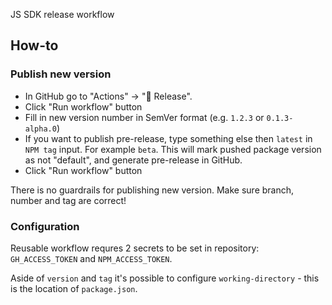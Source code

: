 JS SDK release workflow

## How-to

### Publish new version

- In GitHub go to "Actions" → "🚀 Release".
- Click "Run workflow" button
- Fill in new version number in SemVer format (e.g. `1.2.3` or `0.1.3-alpha.0`)
- If you want to publish pre-release, type something else then `latest` in `NPM tag` input. For example `beta`. This will mark pushed package version as not "default", and generate pre-release in GitHub.
- Click "Run workflow" button

There is no guardrails for publishing new version. Make sure branch, number and tag are correct!

### Configuration

Reusable workflow requres 2 secrets to be set in repository: `GH_ACCESS_TOKEN` and `NPM_ACCESS_TOKEN`.

Aside of `version` and `tag` it's possible to configure `working-directory` - this is the location of `package.json`.
